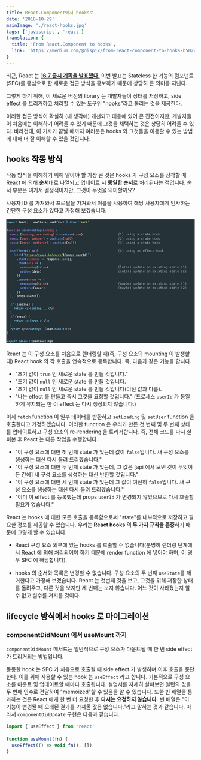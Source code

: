 ```yaml
---
title: React.Component에서 hooks로
date: '2018-10-29'
mainImage: './react-hooks.jpg'
tags: ['javascript', 'react']
translation: {
  title: 'From React.Component to hooks',
  link: 'https://medium.com/@dispix/from-react-component-to-hooks-b50241334365'
}
---
```


최근, React 는 **[16.7 출시 계획을 발표했다.](https://reactjs.org/docs/hooks-intro.html)** 이번 발표는 Stateless 한 기능의 컴포넌트(SFC)를 중심으로 한 새로운 접근 방식을 홍보하기 때문에 상당히 큰 의미를 지닌다.

그렇게 하기 위해, 이 새로운 버전의 library 는 개발자들이 상태를 저장하고, side effect 를 트리거하고 처리할 수 있는 도구인 "hooks"라고 불리는 것을 제공한다.

이러한 접근 방식이 확실히 (내 생각에) 개선되고 대응에 있어 큰 진전이지만, 개발자들이 처음에는 이해하기 어려울 수 있기 때문에 그것을 채택하는 것은 상당히 어려울 수 있다. 바라건대, 이 기사가 끝날 때까지 여러분은 hooks 와 그것들을 이용할 수 있는 방법에 대해 더 잘 이해할 수 있을 것입니다.

## hooks 작동 방식

작동 방식을 이해하기 위해 알아야 할 가장 큰 것은 hooks 가 구성 요소를 장착할 때 React 에 의해 **순서**대로 나열되고 업데이트 시 **동일한 순서**로 처리된다는 점입니다. 순서 부분은 여기서 결정적이지만, 그것이 무엇을 의미할까요?

사용자 ID 를 가져와서 프로필을 가져와서 이름을 사용하여 해당 사용자에게 인사하는 간단한 구성 요소가 있다고 가정해 보겠습니다.

![simple user-greeting component](./simple-user-greeting-component.png)

React 는 이 구성 요소를 처음으로 렌더링할 때(즉, 구성 요소의 mounting 이 발생할 때) React hook 의 각 호출을 연속적으로 등록합니다. 즉, 다음과 같은 기능을 합니다.

- "초기 값이 `true` 인 새로운 state 를 만들 것입니다."
- "초기 값이 `null` 인 새로운 state 를 만들 것입니다.
- "초기 값이 `null` 인 새로운 state 를 만들 것입니다(이전 값과 다름).
- "나는 effect 를 만들고 즉시 그것을 요청할 것입니다." (프로세스 `userId` 가 동일하게 유지되는 한 이 effect 는 다시 생성되지 않습니다.)

이제 `fetch` function 이 일부 데이터를 반환하고 `setLoading` 및 `setUser` function 을 호출한다고 가정하겠습니다. 이러한 function 은 우리가 만든 첫 번째 및 두 번째 상태를 업데이트하고 구성 요소의 re-rendering 을 트리거합니다. 즉, 전체 코드를 다시 살펴본 후 React 는 다른 작업을 수행합니다.

- "이 구성 요소에 대한 첫 번째 state 가 있는데 값이 `false`입니다. 새 구성 요소를 생성하는 대신 다시 돌려 드리겠습니다."
- "이 구성 요소에 대한 두 번째 state 가 있는데, 그 값은 [api 에서 보낸 것이 무엇이든 간에] 새 구성 요소를 생성하는 대신 반환할 것입니다."
- "이 구성 요소에 대한 세 번째 state 가 있는데 그 값이 여전히 `false`입니다. 새 구성 요소를 생성하는 대신 다시 돌려 드리겠습니다."
- "이미 이 effect 를 등록했는데 props `userId` 가 변경되지 않았으므로 다시 호출할 필요가 없습니다."

React 는 hooks 에 대한 모든 호출을 등록함으로써 "state"를 내부적으로 저장하고 필요한 정보를 제공할 수 있습니다. 우리는 **React hooks 의 두 가지 규칙을 존중**하기 때문에 그렇게 할 수 있습니다.

- React 구성 요소 외부에 있는 hooks 를 호출할 수 없습니다(분명히 렌더링 단계에서 React 에 의해 처리되어야 하기 때문에 render function 에 넣어야 하며, 이 경우 SFC 에 해당합니다).

- hooks 의 순서와 목록은 변경할 수 없습니다. 구성 요소의 두 번째 `useState`를 제거한다고 가정해 보겠습니다. React 는 첫번째 것을 보고, 그것을 위해 저장한 상태를 돌려주고, 다른 것을 보지만 세 번째는 보지 않습니다. 어느 것이 사라졌는지 알 수 없고 실수를 저지를 것이다.

## lifecycle 방식에서 hooks 로 마이그레이션

### componentDidMount 에서 useMount 까지

`componentDidMount` 메서드는 일반적으로 구성 요소가 마운트될 때 한 번 side effect 가 트리거되는 방법입니다.

동등한 hook 는 SFC 가 처음으로 호출될 때 side effect 가 발생하며 이후 호출을 중단한다. 이를 위해 사용할 수 있는 hook 는 `useEffect` 라고 합니다. 기본적으로 구성 요소를 마운트 및 업데이트할 때마다 호출됩니다. 설명서를 자세히 살펴보면 일련의 값을 두 번째 인수로 전달하여 "memoized"할 수 있음을 알 수 있습니다. 또한 빈 배열을 통과하는 것은 React 에게 한 번 더 요청한 후 **다시는 요청하지 않습니다.** 빈 배열은 "이 기능이 변경될 때 오래된 결과를 가져올 값은 없습니다."라고 말하는 것과 같습니다. 따라서 `componentDidUpdate` 구현은 다음과 같습니다.

```javascript
import { useEffect } from 'react'

function useMount(fn) {
  useEffect(() => void fn(), [])
}
```
